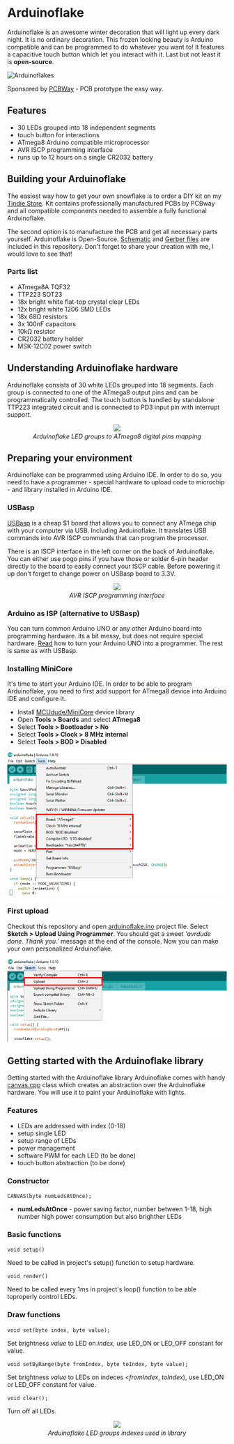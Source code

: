 # Arduinoflake

Arduinoflake is an awesome winter decoration that will light up every dark night. It is no ordinary decoration. This frozen looking beauty is Arduino compatible and can be programmed to do whatever you want to! It features a capacitive touch button which let you interact with it. Last but not least it is **open-source**.

![Arduinoflakes](https://raw.githubusercontent.com/jpraus/arduinoflake/master/doc/PC172551.JPG)

Sponsored by [PCBWay](https://www.pcbway.com/) - PCB prototype the easy way.

## Features

- 30 LEDs grouped into 18 independent segments
- touch button for interactions
- ATmega8 Arduino compatible microprocessor
- AVR ISCP programming interface
- runs up to 12 hours on a single CR2032 battery

## Building your Arduinoflake

The easiest way how to get your own snowflake is to order a DIY kit on my [Tindie Store](https://www.tindie.com/products/jiripraus/arduinoflake/). Kit contains professionally manufactured PCBs by PCBway and all compatible components needed to assemble a fully functional Arduinoflake.

The second option is to manufacture the PCB and get all necessary parts yourself. Arduinoflake is Open-Source. [Schematic](doc/schematic.png) and [Gerber files](gerber/) are included in this repository. Don't forget to share your creation with me, I would love to see that!

### Parts list

- ATmega8A TQF32
- TTP223 SOT23
- 18x bright white flat-top crystal clear LEDs
- 12x bright white 1206 SMD LEDs
- 18x 68Ω resistors
- 3x 100nF capacitors
- 10kΩ resistor
- CR2032 battery holder
- MSK-12C02 power switch

## Understanding Arduinoflake hardware

Arduinoflake consists of 30 white LEDs grouped into 18 segments. Each group is connected to one of the ATmega8 output pins and can be programmatically controlled.  The touch button is handled by standalone TTP223 integrated circuit and is connected to PD3 input pin with interrupt support.

<p align="center">
  <img src="https://raw.githubusercontent.com/jpraus/arduinoflake/master/doc/pin-mapping.png" /><br />
  <em>Arduinoflake LED groups to ATmega8 digital pins mapping</em>
</p>

## Preparing your environment

Arduinoflake can be programmed using Arduino IDE. In order to do so, you need to have a programmer - special hardware to upload code to microchip - and library installed in Arduino IDE.

### USBasp

[USBasp](https://www.fischl.de/usbasp/) is a cheap $1 board that allows you to connect any ATmega chip with your computer via USB. Including Arduinoflake. It translates USB commands into AVR ISCP commands that can program the processor.

There is an ISCP interface in the left corner on the back of Arduinoflake. You can either use pogo pins if you have those or solder 6-pin header directly to the board to easily connect your ISCP cable. Before powering it up don't forget to change power on USBasp board to 3.3V.

<p align="center">
  <img src="https://raw.githubusercontent.com/jpraus/arduinoflake/master/doc/iscp.png" /><br />
  <em>AVR ISCP programming interface</em>
</p>

### Arduino as ISP (alternative to USBasp)

You can turn common Arduino UNO or any other Arduino board into programming hardware. its a bit messy, but does not require special hardware. [Read](https://www.arduino.cc/en/tutorial/arduinoISP) how to turn your Arduino UNO into a programmer. The rest is same as with USBasp.

### Installing MiniCore

It's time to start your Arduino IDE. In order to be able to program Arduinoflake, you need to first add support for ATmega8 device into Arduino IDE and configure it. 

- Install [MCUdude/MiniCore](https://github.com/MCUdude/MiniCore#how-to-install) device library 
- Open **Tools > Boards** and select **ATmega8**
- Select **Tools > Bootloader > No**
- Select **Tools > Clock > 8 MHz internal**
- Select **Tools > BOD > Disabled**

![Arduino IDE ATmega8](https://raw.githubusercontent.com/jpraus/arduinoflake/master/doc/arduinoide-atmega8.png)

### First upload

Checkout this repository and open [arduinoflake.ino](src/arduinoflake/arduinoflake.ino) project file. Select **Sketch > Upload Using Programmer**. You should get a sweet *'avrdude done. Thank you.'* message at the end of the console. Now you can make your own personalized Arduinoflake.

![Arduino IDE upload](https://raw.githubusercontent.com/jpraus/arduinoflake/master/doc/arduinoide-upload.png)

## Getting started with the Arduinoflake library

Getting started with the Arduinoflake library
Arduinoflake comes with handy [canvas.cpp](src/arduinoflake/canvas.cpp) class which creates an abstraction over the Arduinoflake hardware. You will use it to paint your Arduinoflake with lights.

### Features

- LEDs are addressed with index (0-18)
- setup single LED
- setup range of LEDs
- power management
- software PWM for each LED (to be done)
- touch button abstraction (to be done)

### Constructor
```
CANVAS(byte numLedsAtOnce);
```
- **numLedsAtOnce** - power saving factor, number between 1-18, high number high power consumption but also brighther LEDs

### Basic functions
```
void setup()
```
Need to be called in project's setup() function to setup hardware.

```
void render()
```
Need to be called every 1ms in project's loop() function to be able toproperly control LEDs.

### Draw functions
```
void set(byte index, byte value);
```
Set brightness *value* to LED on *index*, use LED_ON or LED_OFF constant for value.

```
void setByRange(byte fromIndex, byte toIndex, byte value);
```
Set brightness *value* to LEDs on indeces <*fromIndex*, *toIndex*), use LED_ON or LED_OFF constant for value.

```
void clear();
```
Turn off all LEDs.

<p align="center">
  <img src="https://raw.githubusercontent.com/jpraus/arduinoflake/master/doc/led-indeces.png" /><br />
  <em>Arduinoflake LED groups indexes used in library</em>
</p>
